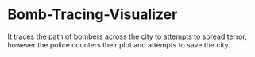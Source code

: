 # Bomb-Tracing-Visualizer
It traces the path of bombers across the city to attempts to spread terror, however the police counters their plot and attempts to save the city.
